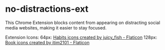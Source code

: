 # no-distractions-ext
This Chrome Extension blocks content from appearing on distracting social media websites, making it easier to stay focused.

Extension Icons:
64px: [Habits icons created by juicy_fish - Flaticon](https://www.flaticon.com/free-icons/habits)
128px: [Book icons created by itim2101 - Flaticon](https://www.flaticon.com/free-icons/book)


